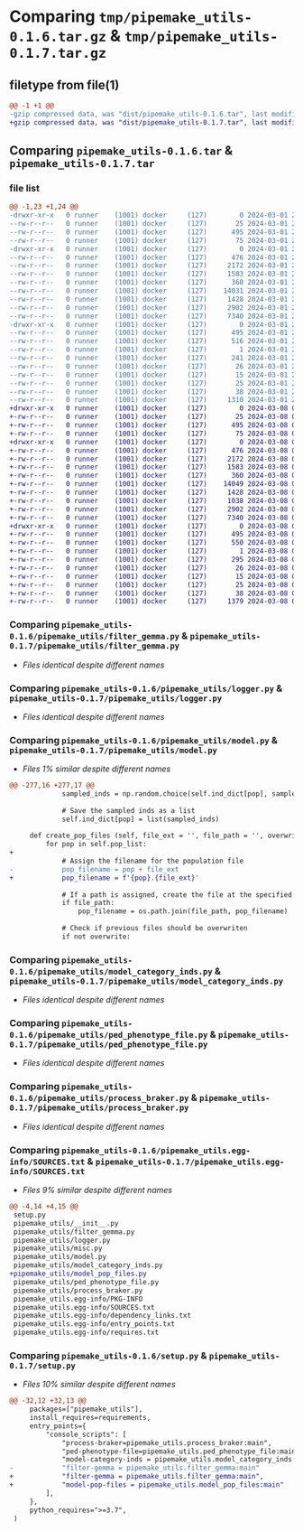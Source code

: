 # Comparing `tmp/pipemake_utils-0.1.6.tar.gz` & `tmp/pipemake_utils-0.1.7.tar.gz`

## filetype from file(1)

```diff
@@ -1 +1 @@
-gzip compressed data, was "dist/pipemake_utils-0.1.6.tar", last modified: Fri Mar  1 21:31:19 2024, max compression
+gzip compressed data, was "dist/pipemake_utils-0.1.7.tar", last modified: Fri Mar  8 00:40:07 2024, max compression
```

## Comparing `pipemake_utils-0.1.6.tar` & `pipemake_utils-0.1.7.tar`

### file list

```diff
@@ -1,23 +1,24 @@
-drwxr-xr-x   0 runner    (1001) docker     (127)        0 2024-03-01 21:31:19.000000 pipemake_utils-0.1.6/
--rw-r--r--   0 runner    (1001) docker     (127)       25 2024-03-01 21:31:14.000000 pipemake_utils-0.1.6/MANIFEST.in
--rw-r--r--   0 runner    (1001) docker     (127)      495 2024-03-01 21:31:19.000000 pipemake_utils-0.1.6/PKG-INFO
--rw-r--r--   0 runner    (1001) docker     (127)       75 2024-03-01 21:31:14.000000 pipemake_utils-0.1.6/README.rst
-drwxr-xr-x   0 runner    (1001) docker     (127)        0 2024-03-01 21:31:19.000000 pipemake_utils-0.1.6/pipemake_utils/
--rw-r--r--   0 runner    (1001) docker     (127)      476 2024-03-01 21:31:14.000000 pipemake_utils-0.1.6/pipemake_utils/__init__.py
--rw-r--r--   0 runner    (1001) docker     (127)     2172 2024-03-01 21:31:14.000000 pipemake_utils-0.1.6/pipemake_utils/filter_gemma.py
--rw-r--r--   0 runner    (1001) docker     (127)     1583 2024-03-01 21:31:14.000000 pipemake_utils-0.1.6/pipemake_utils/logger.py
--rw-r--r--   0 runner    (1001) docker     (127)      360 2024-03-01 21:31:14.000000 pipemake_utils-0.1.6/pipemake_utils/misc.py
--rw-r--r--   0 runner    (1001) docker     (127)    14031 2024-03-01 21:31:14.000000 pipemake_utils-0.1.6/pipemake_utils/model.py
--rw-r--r--   0 runner    (1001) docker     (127)     1428 2024-03-01 21:31:14.000000 pipemake_utils-0.1.6/pipemake_utils/model_category_inds.py
--rw-r--r--   0 runner    (1001) docker     (127)     2902 2024-03-01 21:31:14.000000 pipemake_utils-0.1.6/pipemake_utils/ped_phenotype_file.py
--rw-r--r--   0 runner    (1001) docker     (127)     7340 2024-03-01 21:31:14.000000 pipemake_utils-0.1.6/pipemake_utils/process_braker.py
-drwxr-xr-x   0 runner    (1001) docker     (127)        0 2024-03-01 21:31:19.000000 pipemake_utils-0.1.6/pipemake_utils.egg-info/
--rw-r--r--   0 runner    (1001) docker     (127)      495 2024-03-01 21:31:19.000000 pipemake_utils-0.1.6/pipemake_utils.egg-info/PKG-INFO
--rw-r--r--   0 runner    (1001) docker     (127)      516 2024-03-01 21:31:19.000000 pipemake_utils-0.1.6/pipemake_utils.egg-info/SOURCES.txt
--rw-r--r--   0 runner    (1001) docker     (127)        1 2024-03-01 21:31:19.000000 pipemake_utils-0.1.6/pipemake_utils.egg-info/dependency_links.txt
--rw-r--r--   0 runner    (1001) docker     (127)      241 2024-03-01 21:31:19.000000 pipemake_utils-0.1.6/pipemake_utils.egg-info/entry_points.txt
--rw-r--r--   0 runner    (1001) docker     (127)       26 2024-03-01 21:31:19.000000 pipemake_utils-0.1.6/pipemake_utils.egg-info/requires.txt
--rw-r--r--   0 runner    (1001) docker     (127)       15 2024-03-01 21:31:19.000000 pipemake_utils-0.1.6/pipemake_utils.egg-info/top_level.txt
--rw-r--r--   0 runner    (1001) docker     (127)       25 2024-03-01 21:31:14.000000 pipemake_utils-0.1.6/requirements.txt
--rw-r--r--   0 runner    (1001) docker     (127)       38 2024-03-01 21:31:19.000000 pipemake_utils-0.1.6/setup.cfg
--rw-r--r--   0 runner    (1001) docker     (127)     1310 2024-03-01 21:31:14.000000 pipemake_utils-0.1.6/setup.py
+drwxr-xr-x   0 runner    (1001) docker     (127)        0 2024-03-08 00:40:07.000000 pipemake_utils-0.1.7/
+-rw-r--r--   0 runner    (1001) docker     (127)       25 2024-03-08 00:40:01.000000 pipemake_utils-0.1.7/MANIFEST.in
+-rw-r--r--   0 runner    (1001) docker     (127)      495 2024-03-08 00:40:07.000000 pipemake_utils-0.1.7/PKG-INFO
+-rw-r--r--   0 runner    (1001) docker     (127)       75 2024-03-08 00:40:01.000000 pipemake_utils-0.1.7/README.rst
+drwxr-xr-x   0 runner    (1001) docker     (127)        0 2024-03-08 00:40:07.000000 pipemake_utils-0.1.7/pipemake_utils/
+-rw-r--r--   0 runner    (1001) docker     (127)      476 2024-03-08 00:40:01.000000 pipemake_utils-0.1.7/pipemake_utils/__init__.py
+-rw-r--r--   0 runner    (1001) docker     (127)     2172 2024-03-08 00:40:01.000000 pipemake_utils-0.1.7/pipemake_utils/filter_gemma.py
+-rw-r--r--   0 runner    (1001) docker     (127)     1583 2024-03-08 00:40:01.000000 pipemake_utils-0.1.7/pipemake_utils/logger.py
+-rw-r--r--   0 runner    (1001) docker     (127)      360 2024-03-08 00:40:01.000000 pipemake_utils-0.1.7/pipemake_utils/misc.py
+-rw-r--r--   0 runner    (1001) docker     (127)    14049 2024-03-08 00:40:01.000000 pipemake_utils-0.1.7/pipemake_utils/model.py
+-rw-r--r--   0 runner    (1001) docker     (127)     1428 2024-03-08 00:40:01.000000 pipemake_utils-0.1.7/pipemake_utils/model_category_inds.py
+-rw-r--r--   0 runner    (1001) docker     (127)     1038 2024-03-08 00:40:01.000000 pipemake_utils-0.1.7/pipemake_utils/model_pop_files.py
+-rw-r--r--   0 runner    (1001) docker     (127)     2902 2024-03-08 00:40:01.000000 pipemake_utils-0.1.7/pipemake_utils/ped_phenotype_file.py
+-rw-r--r--   0 runner    (1001) docker     (127)     7340 2024-03-08 00:40:01.000000 pipemake_utils-0.1.7/pipemake_utils/process_braker.py
+drwxr-xr-x   0 runner    (1001) docker     (127)        0 2024-03-08 00:40:07.000000 pipemake_utils-0.1.7/pipemake_utils.egg-info/
+-rw-r--r--   0 runner    (1001) docker     (127)      495 2024-03-08 00:40:07.000000 pipemake_utils-0.1.7/pipemake_utils.egg-info/PKG-INFO
+-rw-r--r--   0 runner    (1001) docker     (127)      550 2024-03-08 00:40:07.000000 pipemake_utils-0.1.7/pipemake_utils.egg-info/SOURCES.txt
+-rw-r--r--   0 runner    (1001) docker     (127)        1 2024-03-08 00:40:07.000000 pipemake_utils-0.1.7/pipemake_utils.egg-info/dependency_links.txt
+-rw-r--r--   0 runner    (1001) docker     (127)      295 2024-03-08 00:40:07.000000 pipemake_utils-0.1.7/pipemake_utils.egg-info/entry_points.txt
+-rw-r--r--   0 runner    (1001) docker     (127)       26 2024-03-08 00:40:07.000000 pipemake_utils-0.1.7/pipemake_utils.egg-info/requires.txt
+-rw-r--r--   0 runner    (1001) docker     (127)       15 2024-03-08 00:40:07.000000 pipemake_utils-0.1.7/pipemake_utils.egg-info/top_level.txt
+-rw-r--r--   0 runner    (1001) docker     (127)       25 2024-03-08 00:40:01.000000 pipemake_utils-0.1.7/requirements.txt
+-rw-r--r--   0 runner    (1001) docker     (127)       38 2024-03-08 00:40:07.000000 pipemake_utils-0.1.7/setup.cfg
+-rw-r--r--   0 runner    (1001) docker     (127)     1379 2024-03-08 00:40:01.000000 pipemake_utils-0.1.7/setup.py
```

### Comparing `pipemake_utils-0.1.6/pipemake_utils/filter_gemma.py` & `pipemake_utils-0.1.7/pipemake_utils/filter_gemma.py`

 * *Files identical despite different names*

### Comparing `pipemake_utils-0.1.6/pipemake_utils/logger.py` & `pipemake_utils-0.1.7/pipemake_utils/logger.py`

 * *Files identical despite different names*

### Comparing `pipemake_utils-0.1.6/pipemake_utils/model.py` & `pipemake_utils-0.1.7/pipemake_utils/model.py`

 * *Files 1% similar despite different names*

```diff
@@ -277,16 +277,17 @@
             sampled_inds = np.random.choice(self.ind_dict[pop], sample_size, replace = with_replacements)
 
             # Save the sampled inds as a list
             self.ind_dict[pop] = list(sampled_inds)
 
     def create_pop_files (self, file_ext = '', file_path = '', overwrite = False):
         for pop in self.pop_list:
+            
             # Assign the filename for the population file
-            pop_filename = pop + file_ext
+            pop_filename = f'{pop}.{file_ext}'
 
             # If a path is assigned, create the file at the specified location
             if file_path:
                 pop_filename = os.path.join(file_path, pop_filename)
 
             # Check if previous files should be overwriten
             if not overwrite:
```

### Comparing `pipemake_utils-0.1.6/pipemake_utils/model_category_inds.py` & `pipemake_utils-0.1.7/pipemake_utils/model_category_inds.py`

 * *Files identical despite different names*

### Comparing `pipemake_utils-0.1.6/pipemake_utils/ped_phenotype_file.py` & `pipemake_utils-0.1.7/pipemake_utils/ped_phenotype_file.py`

 * *Files identical despite different names*

### Comparing `pipemake_utils-0.1.6/pipemake_utils/process_braker.py` & `pipemake_utils-0.1.7/pipemake_utils/process_braker.py`

 * *Files identical despite different names*

### Comparing `pipemake_utils-0.1.6/pipemake_utils.egg-info/SOURCES.txt` & `pipemake_utils-0.1.7/pipemake_utils.egg-info/SOURCES.txt`

 * *Files 9% similar despite different names*

```diff
@@ -4,14 +4,15 @@
 setup.py
 pipemake_utils/__init__.py
 pipemake_utils/filter_gemma.py
 pipemake_utils/logger.py
 pipemake_utils/misc.py
 pipemake_utils/model.py
 pipemake_utils/model_category_inds.py
+pipemake_utils/model_pop_files.py
 pipemake_utils/ped_phenotype_file.py
 pipemake_utils/process_braker.py
 pipemake_utils.egg-info/PKG-INFO
 pipemake_utils.egg-info/SOURCES.txt
 pipemake_utils.egg-info/dependency_links.txt
 pipemake_utils.egg-info/entry_points.txt
 pipemake_utils.egg-info/requires.txt
```

### Comparing `pipemake_utils-0.1.6/setup.py` & `pipemake_utils-0.1.7/setup.py`

 * *Files 10% similar despite different names*

```diff
@@ -32,12 +32,13 @@
     packages=["pipemake_utils"],
     install_requires=requirements,
     entry_points={
         "console_scripts": [
             "process-braker=pipemake_utils.process_braker:main",
             "ped-phenotype-file=pipemake_utils.ped_phenotype_file:main",
             "model-category-inds = pipemake_utils.model_category_inds:main",
-            "filter-gemma = pipemake_utils.filter_gemma:main"
+            "filter-gemma = pipemake_utils.filter_gemma:main",
+            "model-pop-files = pipemake_utils.model_pop_files:main"
         ],
     },
     python_requires=">=3.7",
 )
```

